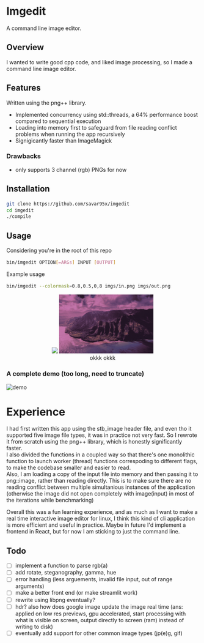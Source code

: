 # Imgedit
A command line image editor.  

## Overview
I wanted to write good cpp code, and liked image processing, so I made a command line image editor.  
## Features
Written using the png++ library.  
- Implemented concurrency using std::threads, a 64% performance boost compared to sequential execution  
- Loading into memory first to safeguard from file reading conflict problems when running the app recursively
- Signigicantly faster than ImageMagick  

### Drawbacks
- only supports 3 channel (rgb) PNGs for now  

## Installation
```bash
git clone https://github.com/savar95x/imgedit
cd imgedit
./compile
```

## Usage
Considering you're in the root of this repo
```bash
bin/imgedit OPTION[=ARGs] INPUT [OUTPUT]
```
Example usage
```bash
bin/imgedit --colormask=0.8,0.5,0,8 imgs/in.png imgs/out.png
```
<div align=center>
<img width=49% src=imgs/in.png />
<img width=49% src=imgs/out.png />
</div>
<div align=center>
<span width=49% > okkk </span>
<span width=49% > okkk </span>
</div>

### A complete demo (too long, need to truncate)
![demo](imgs/demo.gif)  


# Experience
I had first written this app using the stb_image header file, and even tho it supported five image file types, it was in practice not very fast. So I rewrote it from scratch using the png++ library, which is honestly significantly faster.  
I also divided the functions in a coupled way so that there's one monolithic function to launch worker (thread) functions correspoding to different flags, to make the codebase smaller and easier to read.  
Also, I am loading a copy of the input file into memory and then passing it to png::image, rather than reading directly. This is to make sure there are no reading conflict between multiple simultanious instances of the application (otherwise the image did not open completely with image(input) in most of the iterations while benchmarking)  

Overall this was a fun learning experience, and as much as I want to make a real time interactive image editor for linux, I think this kind of cli application is more efficient and useful in practice. Maybe in future I'd implement a frontend in React, but for now I am sticking to just the command line.  

## Todo
- [ ] implement a function to parse rgb(a)
- [ ] add rotate, steganography, gamma, hue
- [ ] error handling (less arguements, invalid file input, out of range arguments)
- [ ] make a better front end (or make streamlit work)
- [ ] rewrite using libpng eventually?
- [ ] hdr? also how does google image update the image real time (ans: applied on low res previews, gpu accelerated, start processing with what is visible on screen, output directly to screen (ram) instead of writing to disk)
- [ ] eventually add support for other common image types (jp(e)g, gif)
